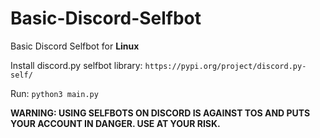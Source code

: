 # Basic-Discord-Selfbot
Basic Discord Selfbot for **Linux**

Install discord.py selfbot library:
```https://pypi.org/project/discord.py-self/```

Run:
```python3 main.py```

**WARNING: USING SELFBOTS ON DISCORD IS AGAINST TOS AND PUTS YOUR ACCOUNT IN DANGER. USE AT YOUR RISK.**
